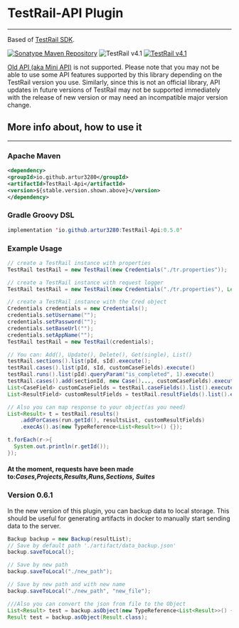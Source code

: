 # TestRail-API Plugin
--------------------------

Based of [TestRail SDK](http://docs.gurock.com/testrail-api2/start).

[![Sonatype Maven Repository](https://maven-badges.herokuapp.com/maven-central/io.github.artur3280/TestRail-Api/badge.svg)](https://search.maven.org/artifact/io.github.artur3280/TestRail-Api)
![TestRail v4.1](https://img.shields.io/badge/TestRail-v4.1-blue.svg)
[![TestRail v4.1](https://img.shields.io/badge/TestRail%20API-v2-orange.svg)](http://docs.gurock.com/testrail-api2/start)

[Old API (aka Mini API)](http://docs.gurock.com/testrail-api/start) is not supported. Please note that you may not be able to use some API features supported by this library depending on the TestRail version you use. Similarly, since this is not an official library, API updates in future versions of TestRail may not be supported immediately with the release of new version or may need an incompatible major version change.

## More info about, how to use it 
--------------
### Apache Maven
```xml
<dependency>
<groupId>io.github.artur3280</groupId>
<artifactId>TestRail-Api</artifactId>
<version>${stable.version.shown.above}</version>
</dependency>
```
### Gradle Groovy DSL
```java
implementation 'io.github.artur3280:TestRail-Api:0.5.0'
```


### Example Usage
```java
// create a TestRail instance with properties 
TestRail testRail = new TestRail(new Credentials("./tr.properties"));

// create a TestRail instance with request logger
TestRail testRail = new TestRail(new Credentials("./tr.properties"), Level.DEBUG);

// create a TestRail instance with the Cred object
Credentials credentials = new Credentials();
credentials.setUsername("");
credentials.setPassword("");
credentials.setBaseUrl("");
credentials.setAppName("");
TestRail testRail = new TestRail(credentials);

// You can: Add(), Update(), Delete(), Get(single), List()
testRail.sections().list(pId, sId).execute();
testRail.cases().list(pId, sId, customCaseFields).execute()
testRail.runs().list(pId).queryParam("is_completed", 1).execute()
testRail.cases().add(sectionId, new Case()..., customCaseFields).execute()
List<CaseField> customCaseFields = testRail.caseFields().list().execute();
List<ResultField> customResultFields = testRail.resultFields().list().execute();

// Also you can map response to your object(as you need)
List<Result> t = testRail.results()
    .addForCases(run.getId(), resultsList, customResultFields)
    .execAs().as(new TypeReference<List<Result>>() {});

t.forEach(r->{
  System.out.println(r.getId());
});
```

#### At the moment, requests have been made to:_Cases,Projects,Results,Runs,Sections, Suites_ 

### Version 0.6.1
In the new version of this plugin, you can backup data to local storage. This should be useful 
for generating artifacts in docker to manually start sending data to the server.

```java
Backup backup = new Backup(resultList);
// Save by default path './artifact/data_backup.json'
backup.saveToLocal();

// Save by new path
backup.saveToLocal("./new_path");

// Save by new path and with new name
backup.saveToLocal("./new_path", "new_file");

///Also you can convert the json from file to the Object
List<Result> test = backup.asObject(new TypeReference<List<Result>>() {});
Result test = backup.asObject(Result.class);

```

